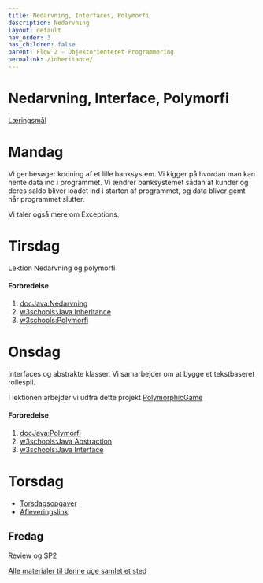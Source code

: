 ```yaml
---
title: Nedarvning, Interfaces, Polymorfi
description: Nedarvning
layout: default
nav_order: 3
has_children: false
parent: Flow 2 - Objektorienteret Programmering
permalink: /inheritance/
---
```



# Nedarvning, Interface, Polymorfi
[Læringsmål](./learningobjectives)

# Mandag

Vi genbesøger kodning af et lille banksystem.
Vi kigger på hvordan man kan hente data ind i programmet.
Vi ændrer banksystemet sådan at kunder og deres saldo bliver loadet ind i starten af programmet, og data bliver gemt når programmet slutter.

Vi taler også mere om Exceptions.

# Tirsdag
Lektion
Nedarvning og polymorfi 

#### Forbredelse
1. [docJava:Nedarvning](http://www.docjava.dk/objektorienteret_programmering/nedarvning/nedarvning.htm) 
2. [w3schools:Java Inheritance](https://www.w3schools.com/java/java_inheritance.asp)
3. [w3schools:Polymorfi](https://www.w3schools.com/java/java_polymorphism.asp)

# Onsdag
Interfaces og abstrakte klasser.
Vi samarbejder om at bygge et tekstbaseret rollespil.

I lektionen arbejder vi udfra dette projekt
[PolymorphicGame](https://github.com/Dat1Cphbusiness/PolymorphicGame)
#### Forbredelse
1. [docJava:Polymorfi](http://www.docjava.dk/objektorienteret_programmering/polymorfi/polymorfi.htm)
2. [w3schools:Java Abstraction](https://www.w3schools.com/java/java_abstract.asp)
3. [w3schools:Java Interface](https://www.w3schools.com/java/java_interface.asp)


# Torsdag
- [Torsdagsopgaver](https://github.com/Dat1Cphbusiness/Torsdagsopgaver-6---polymorphi-og-stacktrace)
- [Afleveringslink](https://cphbusiness.mrooms.net/mod/assign/view.php?id=766001)


## Fredag
Review og [SP2](./projects/SP2/)


[Alle materialer til denne uge samlet et sted](./resources.md)
